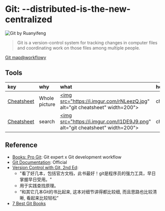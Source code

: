 # Git: --distributed-is-the-new-centralized

![Git by Ruanyifeng](http://www.ruanyifeng.com/blogimg/asset/2015/bg2015120901.png)

> Git is a version-control system for tracking changes in computer files and coordinating work on those files among multiple people. 

[Git map@workflowy](https://workflowy.com/s/BZDH.1aTOIGRJzF)

## Tools

|key|why|what|how|
|:--|:--|:--|:--|
|[Cheatsheet](http://ndpsoftware.com/git-cheatsheet.html)|Whole picture|<a href="http://ndpsoftware.com/git-cheatsheet.html#loc=local_repo;"><img src="https://i.imgur.com/rNLeezQ.jpg" alt="git cheatsheet" width=200">|check|
|[Cheatsheet](http://ndpsoftware.com/git-cheatsheet.html)|search|<a href="https://education.github.com/git-cheat-sheet-education.pdf"><img src="https://i.imgur.com/I1DE9J9.png" alt="git cheatsheet" width=200">|check|



## Reference 

- [Books: Pro Git](https://git-scm.com/book/en/v2): Git expert x Git development workflow 
- [Git Documentation](https://git-scm.com/doc): Official 
- [Version Control with Git, 2nd Ed](https://book.douban.com/subject/26341974/): 
	- "看了好几本，包括官方文档，此书最好！git是程序员的强力工具，早日掌握早日受用。" 
	- 用于实践查找原理。
	- “和其它几本Git的书比起来, 这本对细节讲得都比较细, 而且思路也比较清晰, 看起来比较轻松”
- [7 Best Git Books](https://www.fromdev.com/2015/02/best-git-books.html)


